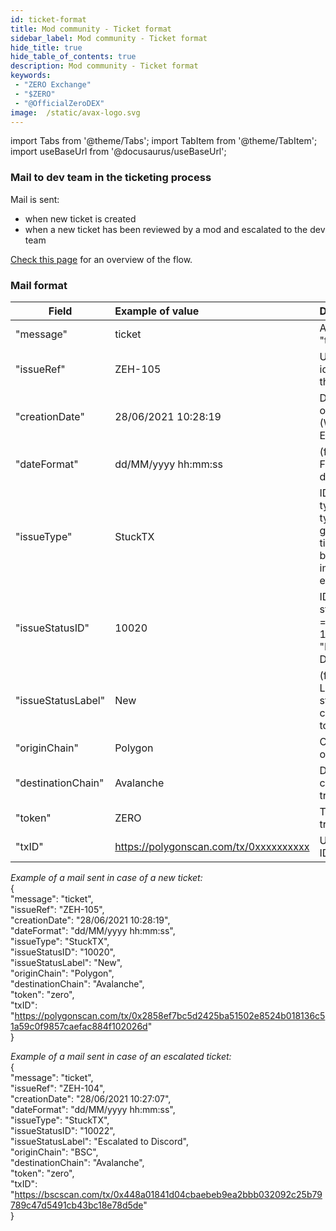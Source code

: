 ```yaml
---
id: ticket-format
title: Mod community - Ticket format
sidebar_label: Mod community - Ticket format
hide_title: true
hide_table_of_contents: true
description: Mod community - Ticket format
keywords:
 - "ZERO Exchange"
 - "$ZERO"
 - "@OfficialZeroDEX"
image:  /static/avax-logo.svg
---
```


import Tabs from '@theme/Tabs';
import TabItem from '@theme/TabItem';
import useBaseUrl from '@docusaurus/useBaseUrl';

### Mail to dev team in the ticketing process

Mail is sent:
* when new ticket is created
* when a new ticket has been reviewed by a mod and escalated to the dev team

[Check this page](sd/servicedesk-info.md) for an overview of the flow.

### Mail format

|Field				|	Example of value										|	Description	 |	Format	 |
| ------------- 			| 	:----------- 								| 	:----- 		 | 	:----- 		 |
| "message"			| ticket	|	 Always "ticket"	|	 String	|
| "issueRef"	| ZEH-105	|	 Unique identifier of the ticket	 |	 ID (String)	 |
| "creationDate"			| 28/06/2021 10:28:19	|	 Date and time of creation (Western Europe)	 |	 String/date	 |
| "dateFormat"	| dd/MM/yyyy hh:mm:ss	|	 (for info) Format of the date	 |	 String	 |
| "issueType"			| StuckTX	|	 ID of ticket type (other types don't generate yet a ticket, like a bug report, UI improvment, etc)	 |	 ID (string)	 |
| "issueStatusID"			| 10020	|	 ID of the status 10020 = "New", 10022 = "Escalated to Discord"	 |	  ID (number)	 |
| "issueStatusLabel"			| New	|	 (for info) Label of the status corresponding to the ID	 |	 String	 |
| "originChain"			| Polygon	|	 Origin chain of the transfer	 |	 ID (string)	 |
| "destinationChain"			| Avalanche	|	 Destination chain of the transfer	 |	 ID (string)	 |
| "token"			| ZERO	|	 Token transferred	 |	  Free text (string)	 |
| "txID"			| https://polygonscan.com/tx/0xxxxxxxxxx	|	 URL of the TX ID	 |	 URL	 |

_Example of a mail sent in case of a new ticket:_  
{  
"message": "ticket",  
"issueRef": "ZEH-105",  
"creationDate": "28/06/2021 10:28:19",  
"dateFormat": "dd/MM/yyyy hh:mm:ss",  
"issueType": "StuckTX",  
"issueStatusID": "10020",  
"issueStatusLabel": "New",  
"originChain": "Polygon",  
"destinationChain": "Avalanche",  
"token": "zero",  
"txID": "https://polygonscan.com/tx/0x2858ef7bc5d2425ba51502e8524b018136c51a59c0f9857caefac884f102026d"  
}  


_Example of a mail sent in case of an escalated ticket:_  
{  
"message": "ticket",  
"issueRef": "ZEH-104",  
"creationDate": "28/06/2021 10:27:07",  
"dateFormat": "dd/MM/yyyy hh:mm:ss",  
"issueType": "StuckTX",  
"issueStatusID": "10022",  
"issueStatusLabel": "Escalated to Discord",  
"originChain": "BSC",  
"destinationChain": "Avalanche",  
"token": "zero",  
"txID": "https://bscscan.com/tx/0x448a01841d04cbaebeb9ea2bbb032092c25b79789c47d5491cb43bc18e78d5de"  
}  


